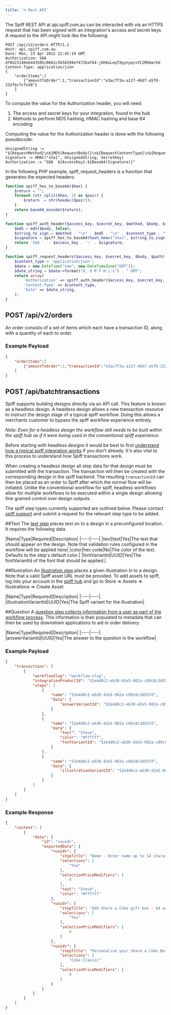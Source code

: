 ```yaml
---
title: 'n Rest API'
---
```


The Spiff REST API at api.spiff.com.au can be interacted with via an HTTPS request that has been signed with an integration's access and secret keys. A request to the API might look like the following:

```
POST /api/v2/orders HTTP/1.1
Host: api.spiff.com.au
Date: Mon, 23 Apr 2012 12:45:19 GMT
Authorization: SOA df8d23140eb443505c0661c5b58294ef472baf64:jHX6oLeqTXpynyqcvVC2MSHarhU
Content-Type: application/json
{
    "orderItems":[
        {"amountToOrder":1,"transactionId":"e3ac7f3a-a117-46d7-a5f0-232fbc7cfe38"}
    ]
}
```

To compute the value for the Authorization header, you will need:

1. The access and secret keys for your integration, found in the hub
2. Methods to perform MD5 hashing, HMAC hashing and base 64 encoding

Computing the value for the Authorization header is done with the following pseudocode:

```
UnsignedString := "${RequestMethod}\n${MD5(RequestBody)}\n${RequestContentType}\n${RequestDate}\n${RequestPath}"
Signature := HMAC("sha1", UnsignedString, SecretKey)
Authorization := "SOA  ${AccessKey}:${Base64(Signature)}"
```

In the following PHP example, spiff_request_headers is a function that generates the expected headers:

```php
function spiff_hex_to_base64($hex) {
    $return = "";
    foreach (str_split($hex, 2) as $pair) {
        $return .= chr(hexdec($pair));
    }
    return base64_encode($return);
}

function spiff_auth_header($access_key, $secret_key, $method, $body, $content_type, $date_string, $path) {
    $md5 = md5($body, false);
    $string_to_sign = $method . "\n" . $md5 . "\n" . $content_type . "\n" . $date_string . "\n" . $path;
    $signature = spiff_hex_to_base64(hash_hmac("sha1", $string_to_sign, $secret_key));
    return 'SOA '  . $access_key . ':' . $signature;
}

function spiff_request_headers($access_key, $secret_key, $body, $path) {
    $content_type = 'application/json';
    $date = new DateTime("now", new DateTimeZone("GMT"));
    $date_string = $date->format("D, d M Y H:i:s") . " GMT";
    return array(
        'Authorization' => spiff_auth_header($access_key, $secret_key, 'POST', $body, $content_type, $date_string, $path),
        'Content-Type' => $content_type,
        'Date' => $date_string,
    );
}
```

## POST /api/v2/orders

An order consists of a set of items which each have a transaction ID, along with a quantity of each to order.

### Example Payload

```json
{
    "orderItems":[
        {"amountToOrder":1,"transactionId":"e3ac7f3a-a117-46d7-a5f0-232fbc7cfe38"}
    ]
}
```

## POST /api/batchtransactions

Spiff supports building designs directly via an API call. This feature is known as a headless design. A headless design allows a new transaction resource to instruct the design stage of a typical spiff workflow. Doing this allows a merchants customer to bypass the spiff workflow experience entirely. 

_Note: Even for a headless design the workflow still needs to be built within the spiff hub as if it were being used in the conventional spiff experience._


Before starting with headless designs it would be best to first [understand how a typical spiff integration works](/developer/integrations) if you don't already. It's also vital to this process to understand how Spiff transactions work.

When creating a headless design all step data for that design must be submitted with the transaction. The transaction will then be created with the corresponding design in the spiff backend. The resulting `transactionId` can then be placed as an order to Spiff after which the normal flow will be initiated. Unlike the conventional workflow for spiff, headless workflows allow for multiple workflows to be executed within a single design allowing fine grained control over design outputs.

The spiff step types currently supported are outlined below. Please contact [spiff support](https://spiffassist.freshdesk.com/support/solutions) and submit a request for the relevant step type to be added. 

##Text
The [text step](/spiff-concepts/step-types/add-text) places text on to a design in a preconfigured location. It requires the following data

|Name|Type|Required|Description|
|----|----|
|text|text|Yes|The text that should appear on the design. Note that validation rules configured in the workflow will be applied here|
|color|hex code|No|The color of the text. Defaults to the step's default color.|
|fontVariantId|UUID|Yes|The fontVariantId of the font that should be applied.|

##Illustration
An [illustration step](/spiff-concepts/step-types/add-illustrations) places a given illustration in to a design. Note that a valid Spiff asset URL must be provided. To add assets to spiff, log into your account in the [spiff hub](https://app.spiff.com.au) and go to Store => Assets => Illustrations => Create Asset. 

|Name|Type|Required|Descripiton|
|----|----|
|illustrationVariantId|UUID|Yes|The Spiff variant for the illustration|

##Question
A [question step collects information from a user as part of the workflow process](/spiff-concepts/step-types/add-question). This information is then populated to metadata that can then be used by downstram applications to aid in order delivery.

|Name|Type|Required|Descripiton|
|----|----|
|answerVariantId|UUID|Yes|The answer to the question in the workflow|


### Example Payload
```json
{
    "transactions": [
        {
        	"workflowSlug": "workflow-slug",
        	"integrationProductId": "52e4d8c2-eb30-42e5-982a-c89c8c3d557d",
            "steps": [
                {
                	"name": "52e4d8c2-eb30-42e5-982a-c89c8c3d557d",
                    "data": {
                        "answerVariantId": "52e4d8c2-eb30-42e5-982a-c89c8c3d557d"
                    }
                },
                {
                    "name": "52e4d8c2-eb30-42e5-982a-c89c8c3d557d",
                    "data": {
                        "text": "Steve",
                        "color": "#ffffff",
                        "fontVariantId": "52e4d8c2-eb30-42e5-982a-c89c8c3d557d"
                    }
                },
                {
                	"name": "52e4d8c2-eb30-42e5-982a-c89c8c3d557d",
                    "data": {
                        "illustrationVariantId": "52e4d8c2-eb30-42e5-982a-c89c8c3d557d"
                    }
                }
            ]
        }
    ]
}
```

### Example Response
```json
{
    "content": [
        {
            "data": {
                "id": "<uuid>",
                "exportedData": {
                    "<uuid>": {
                        "stepTitle": "Name - Enter name up to 14 characters",
                        "selections": [
                            "You"
                        ],
                        "selectionPriceModifiers": [
                            0
                        ],
                        "text": "Steve",
                        "color": "#ffffff"
                    },
                    "<uuid>": {
                        "stepTitle": "Add Share a Coke gift box - $4 each",
                        "selections": [
                            "Yes"
                        ],
                        "selectionPriceModifiers": [
                            0
                        ]
                    },
                    "<uuid>": {
                        "stepTitle": "Personalise your Share a Coke Bottle",
                        "selections": [
                            "Coke Classic"
                        ],
                        "selectionPriceModifiers": [
                            0
                        ]
                    }
                }
            }
        }
    ]
}
```